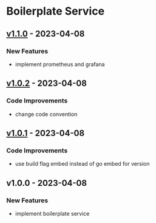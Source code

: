 # Boilerplate Service


<a name="v1.1.0"></a>
## [v1.1.0] - 2023-04-08
### New Features
- implement prometheus and grafana


<a name="v1.0.2"></a>
## [v1.0.2] - 2023-04-08
### Code Improvements
- change code convention


<a name="v1.0.1"></a>
## [v1.0.1] - 2023-04-08
### Code Improvements
- use build flag embed instead of go embed for version


<a name="v1.0.0"></a>
## v1.0.0 - 2023-04-08
### New Features
- implement boilerplate service


[Unreleased]: https://github.com/bagastri07/boilerplate-service/compare/v1.1.0...HEAD
[v1.1.0]: https://github.com/bagastri07/boilerplate-service/compare/v1.0.2...v1.1.0
[v1.0.2]: https://github.com/bagastri07/boilerplate-service/compare/v1.0.1...v1.0.2
[v1.0.1]: https://github.com/bagastri07/boilerplate-service/compare/v1.0.0...v1.0.1
